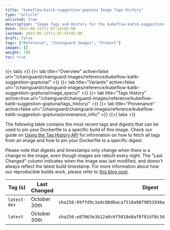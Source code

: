 ```yaml
---
title: "kubeflow-katib-suggestion-goptuna Image Tags History"
type: "article"
unlisted: true
description: "Image Tags and History for the kubeflow-katib-suggestion-goptuna Chainguard Image"
date: 2023-06-22T11:07:52+02:00
lastmod: 2023-06-22T11:07:52+02:00
draft: false
tags: ["Reference", "Chainguard Images", "Product"]
images: []
weight: 700
toc: true
---
```


{{< tabs >}}
{{< tab title="Overview" active=false url="/chainguard/chainguard-images/reference/kubeflow-katib-suggestion-goptuna/" >}}
{{< tab title="Variants" active=false url="/chainguard/chainguard-images/reference/kubeflow-katib-suggestion-goptuna/image_specs/" >}}
{{< tab title="Tags History" active=true url="/chainguard/chainguard-images/reference/kubeflow-katib-suggestion-goptuna/tags_history/" >}}
{{< tab title="Provenance" active=false url="/chainguard/chainguard-images/reference/kubeflow-katib-suggestion-goptuna/provenance_info/" >}}
{{</ tabs >}}

The following table contains the most recent tags and digests that can be used to pin your Dockerfile to a specific build of this image. Check our guide on [Using the Tag History API](/chainguard/chainguard-images/using-the-tag-history-api/) for information on how to fetch all tags from an image and how to pin your Dockerfile to a specific digest.

Please note that digests and timestamps only change when there is a change to the image, even though images are rebuilt every night. The "Last Changed" column indicates when the image was last modified, and doesn't always reflect the latest build timestamp. For more information about how our reproducible builds work, please refer to [this blog post](https://www.chainguard.dev/unchained/reproducing-chainguards-reproducible-image-builds).

| Tag (s)       | Last Changed | Digest                                                                    |
|---------------|--------------|---------------------------------------------------------------------------|
|  `latest-dev` | October 30th | `sha256:09ffd9c1edc08d6aca7518a98f9053930ae7250d65e5a2697691511dcc75852e` |
|  `latest`     | October 30th | `sha256:e87063e3b12a0c6f5018e8af8f81df8c3d552b2e2217b8cb01bd33498f3a99cf` |


